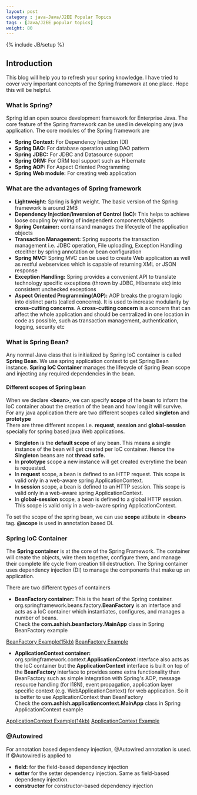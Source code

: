 ```yaml
---
layout: post
category : java-Java/J2EE Popular Topics
tags : [Java/J2EE popular topics]
weight: 80
---
```


{% include JB/setup %}

## Introduction

This blog will help you to refresh your spring knowledge. I have tried to cover very important concepts of the Spring framework at one place. Hope this will be helpful.

### What is Spring?

Spring id an open source development framework for Enterprise Java. The core feature of the Spring framework can be used in developing any java application. The core modules of the Spring framework are

 * **Spring Context:** For Dependency Injection (DI)
 * **Spring DAO:** For database operation using DAO pattern
 * **Spring JDBC:** For JDBC and Datasource support
 * **Spring ORM:** For ORM tool support such as Hibernate
 * **Spring AOP:** For Aspect Oriented Programming
 * **Spring Web module:** For creating web application

### What are the advantages of Spring framework


 * **Lightweight:** Spring is light weight. The basic version of the Spring framework is around 2MB
 * **Dependency Injection/Inversion of Control (IoC):** This helps to achieve loose coupling by wiring of independent components/objects
 *  **Spring Container:** containsand manages the lifecycle of the application objects
 *  **Transaction Management:** Spring supports the transaction management i.e. JDBC operation, File uploading, Exception Handling etceither by spring annotation or bean configuration
 *  **Spring MVC:** Spring MVC can be used to create Web application as well as restful webservices which is capable of returning XML or JSON response
 *  **Exception Handling:** Spring provides a convenient API to translate technology specific exceptions (thrown by JDBC, Hibernate etc) into consistent unchecked exceptions
 *  **Aspect Oriented Programming(AOP):** AOP breaks the program logic into distinct parts (called concerns). It is used to increase modularity by **cross-cutting concerns**. 
    A **cross-cutting concern** is a concern that can affect the whole application and should be centralized in one location in code as possible, such as transaction management, authentication, logging, security etc


### What is Spring Bean?

Any normal Java class that is initialized by Spring IoC container is called **Spring Bean**. We use spring application context to get Spring Bean instance. **Spring IoC Container** manages the lifecycle of Spring Bean scope and injecting any required dependencies in the bean.

#### Different scopes of Spring bean

When we declare **&lt;bean&gt;**, we can specify **scope** of the bean to inform the IoC container about the creation of the bean and how long it will survive.  
For any java application there are two different scopes called **singleton** and **prototype**  
There are three different scopes i.e. **request**, **session** and **global-session** specially for spring based java Web applications.


 * **Singleton** is the **default scope** of any bean. This means a single instance of the bean will get created per IoC container. Hence the **Singleton** beans are not **thread safe.**
 * In **prototype** scope a new instance will get created everytime the bean is requested.
 * In **request** scope, a bean is defined to an HTTP request. This scope is valid only in a web-aware spring ApplicationContext.
 * In **session** scope, a bean is defined to an HTTP session. This scope is valid only in a web-aware spring ApplicationContext.
 * In **global-session** scope, a bean is defined to a global HTTP session. This scope is valid only in a web-aware spring ApplicationContext.

To set the scope of the spring bean, we can use **scope** attibute in **&lt;bean&gt;** tag. **@scope** is used in annotation based DI.

### Spring IoC Container

The **Spring container** is at the core of the Spring Framework. The container will create the objects, wire them together, configure them, and manage their complete life cycle from creation till destruction. The Spring container uses dependency injection (DI) to manage the components that make up an application.  
  
There are two different types of containers


 * **BeanFactory container:** This is the heart of the Spring container. org.springframework.beans.factory.**BeanFactory** is an interface and acts as a IoC container which instantiates, configures, and manages a number of beans.  
 Check the **com.ashish.beanfactory.MainApp** class in Spring BeanFactory example
 
<div class="download-view">
	<span class="download">
		<a href="https://github.com/ashismo/repositoryForMyBlog/blob/master/spring/SpringBeanFactoryExample.zip" target="_blank">BeanFactory Example(15kb)</a>
	</span>
	<span class="view">
		<a href="https://github.com/ashismo/repositoryForMyBlog/blob/master/spring/SpringBeanFactoryExample" target="_blank">BeanFactory Example</a>
	</span>
</div>

 * **ApplicationContext container:** org.springframework.context.**ApplicationContext** interface also acts as the IoC container but the **ApplicationContext** interface is built on top of the **BeanFactory** interface to provides some extra functionality than BeanFactory such as simple integration with Spring's AOP, message resource handling (for I18N), event propagation, application layer specific context (e.g. WebApplicationContext) for web application. So it is better to use ApplicationContext than BeanFactory  
 Check the **com.ashish.applicationcontext.MainApp** class in Spring ApplicationContext example

<div class="download-view">
	<span class="download">
		<a href="https://github.com/ashismo/repositoryForMyBlog/blob/master/spring/SpringApplicationContextExample.zip" target="_blank">ApplicationContext Example(14kb)</a>
	</span>
	<span class="view">
		<a href="https://github.com/ashismo/repositoryForMyBlog/blob/master/spring/SpringApplicationContextExample" target="_blank">ApplicationContext Example</a>
	</span>
</div>

### @Autowired

For annotation based dependency injection, @Autowired annotation is used.
If @Autowired is applied to


 * **field:** for the field-based dependency injection
 * **setter** for the setter dependency injection. Same as field-based dependency injection.
 * **constructor** for constructor-based dependency injection
